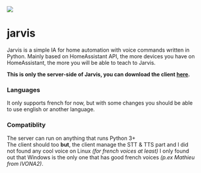 <img src="https://i.imgur.com/uuWWP39.png" />

# jarvis
Jarvis is a simple IA for home automation with voice commands written in Python. Mainly based on HomeAssistant API, the
more devices you have on HomeAssistant, the more you will be able to teach to Jarvis.

**This is only the server-side of Jarvis, you can download the client [here](https://github.com/M4TH1EU/jarvis-client).**

### Languages
It only supports french for now, but with some changes you should be able to use english or another language.

### Compatiblity
The server can run on anything that runs Python 3+  
The client should too **but**, the client manage the STT & TTS part and I did not found any cool voice on Linux *(for french voices at least)* I only found out that Windows is the only one that has good french voices *(p.ex Mathieu from IVONA2)*.
